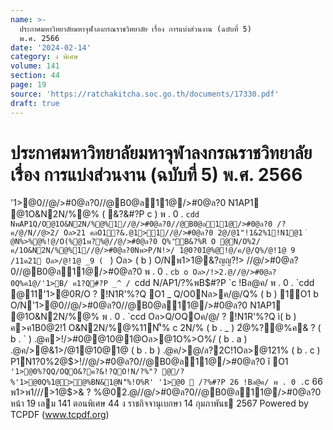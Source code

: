 ```yaml
---
name: >-
  ประกาศมหาวิทยาลัยมหาจุฬาลงกรณราชวิทยาลัย เรื่อง การแบ่งส่วนงาน (ฉบับที่ 5)
  พ.ศ. 2566
date: '2024-02-14'
category: ง พิเศษ
volume: 141
section: 44
page: 19
source: 'https://ratchakitcha.soc.go.th/documents/17330.pdf'
draft: true
---
```


# ประกาศมหาวิทยาลัยมหาจุฬาลงกรณราชวิทยาลัย เรื่อง การแบ่งส่วนงาน (ฉบับที่ 5) พ.ศ. 2566

'1>@0//@/>#0@ล?0//@B0@ล11@/>#0@ล?0 N1AP1 @1O&N2N/%@% ( &?&#?P c ) พ . 0 . `cdd NพAP1Q/O@1O&N2N/%@%1//@/>#0@ล?0//@B0@ล11@/>#0@ล?0 /?ค/@/N//@>2/ Oล>21 คลO1?&.@1>1//@/>#0@ล?0 2@/@1"!1&2%1!N1@1 ํ @N%>%@%!@/O(%@1พ?%@//@/>#0@ล?0 Q%'ัB&?%R O @N/O%2/ค/1O&N2N/%@%1//@/>#0@ล?0Nพ>P/N!>/ 1@0?01ํ@%@!@/ค/@/Q%/@!1@ 9 /11ค21 Oล>/@!1@ _9 ( ` ) Oล> ( b ) O/Nพ1>1@&?ญญ?!> //@/>#0@ล?0//@B0@ล11@/>#0@ล?0 พ . 0 . `cb o Oล>/!>2.@//@/>#0@ล?0Q%ค1@/'1>B/ ค1?Q#?P _^ / `cdd N/AP1/?%พB$#?P `c !Bล@ค/ พ . 0 . `cdd @11'1>@0R/O ? !N1R'%?Q O1 _ Q/O0Nล>ค/@/Q% ( b ) 1O1 b O/N'1>@0//@/>#0@ล?0//@B0@ล11@/>#0@ล?0 N1AP1 @1O&N2N/%@% พ . 0 . `ccd Oล>Q/OQOค/@/ ? !N1R'%?Q ì( b ) ค>ค1B0@2!1์ O&N2N/%@%11N'็% c 2N/% ( b . _ ) 2ํ@%?@%ค& ? ( b . ` ) .@ค>!/>#0@@10@1@Oล>@1O%>O%/ ( b . a ) .@ค/>@&1>/@1@10@1@ ( b . b ) .@ค/>@/ล?2C!1Oล>@121% ( b . c ) P1N1?0%2@$>!//@/>#0@ล?0//@B0@ล11@/>#0@ล?0 î O1 ` '1>@0%?QQ/OQO&?ค?&!?QO!N/?%"? @/?%'1>@0Q%1@>@%BN&1@N'็%!O%R' '1>@0  /?%#?P 26 !Bล@ค/ พ . 0 . `c 66 พ1>พ1///>1@$>& ? %@02.@//@/>#0@ล?0//@B0@ล11@/>#0@ล?0 หน้า 19 เลม 141 ตอนพิเศษ 44 ง ราชกิจจานุเบกษา 14 กุมภาพันธ 2567 Powered by TCPDF (www.tcpdf.org)
